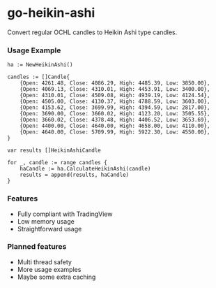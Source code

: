 # go-heikin-ashi

Convert regular OCHL candles to Heikin Ashi type candles.

### Usage Example
```golang
ha := NewHeikinAshi()

candles := []Candle{
    {Open: 4261.48, Close: 4086.29, High: 4485.39, Low: 3850.00},
    {Open: 4069.13, Close: 4310.01, High: 4453.91, Low: 3400.00},
    {Open: 4310.01, Close: 4509.08, High: 4939.19, Low: 4124.54},
    {Open: 4505.00, Close: 4130.37, High: 4788.59, Low: 3603.00},
    {Open: 4153.62, Close: 3699.99, High: 4394.59, Low: 2817.00},
    {Open: 3690.00, Close: 3660.02, High: 4123.20, Low: 3505.55},
    {Open: 3660.02, Close: 4378.48, High: 4406.52, Low: 3653.69},
    {Open: 4400.00, Close: 4640.00, High: 4658.00, Low: 4110.00},
    {Open: 4640.00, Close: 5709.99, High: 5922.30, Low: 4550.00},
}

var results []HeikinAshiCandle

for _, candle := range candles {
    haCandle := ha.CalculateHeikinAshi(candle)
    results = append(results, haCandle)
}
```


### Features
- Fully compliant with TradingView
- Low memory usage
- Straightforward usage

### Planned features
- Multi thread safety
- More usage examples
- Maybe some extra caching 